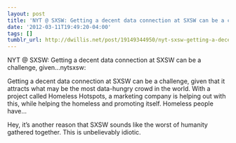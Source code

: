 ```yaml
---
layout: post
title: 'NYT @ SXSW: Getting a decent data connection at SXSW can be a challenge, given...'
date: '2012-03-11T19:49:20-04:00'
tags: []
tumblr_url: http://dwillis.net/post/19149344950/nyt-sxsw-getting-a-decent-data-connection-at
---
```

NYT @ SXSW: Getting a decent data connection at SXSW can be a challenge, given...nytsxsw:

Getting a decent data connection at SXSW can be a challenge, given that it attracts what may be the most data-hungry crowd in the world. With a project called Homeless Hotspots, a marketing company is helping out with this, while helping the homeless and promoting itself. Homeless people have…

Hey, it’s another reason that SXSW sounds like the worst of humanity gathered together. This is unbelievably idiotic.
